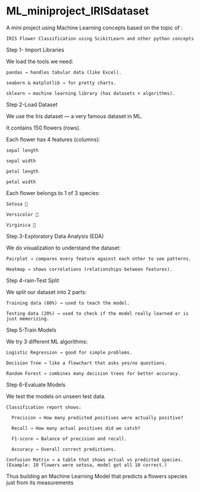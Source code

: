 # ML_miniproject_IRISdataset
A mini project using Machine Learning concepts based on the topic of :

    IRIS Flower Classification using ScikitLearn and other python concepts

Step 1- Import Libraries

  We load the tools we need:
  
    pandas → handles tabular data (like Excel).
    
    seaborn & matplotlib → for pretty charts.
    
    sklearn → machine learning library (has datasets + algorithms).

Step 2-Load Dataset

We use the Iris dataset — a very famous dataset in ML.

It contains 150 flowers (rows).

  Each flower has 4 features (columns):

    sepal length
    
    sepal width
    
    petal length
    
    petal width
  
  Each flower belongs to 1 of 3 species:
  
    Setosa 🌱
    
    Versicolor 🌿
    
    Virginica 🌸


Step 3-Exploratory Data Analysis (EDA)

  We do visualization to understand the dataset:
  
    Pairplot → compares every feature against each other to see patterns.
    
    Heatmap → shows correlations (relationships between features).


Step 4-rain-Test Split

  We split our dataset into 2 parts:
    
    Training data (80%) → used to teach the model.
  
    Testing data (20%) → used to check if the model really learned or is just memorizing.

Step 5-Train Models

  We try 3 different ML algorithms:
    
    Logistic Regression → good for simple problems.
    
    Decision Tree → like a flowchart that asks yes/no questions.
    
    Random Forest → combines many decision trees for better accuracy.
    
Step 6-Evaluate Models

  We test the models on unseen test data.
  
    Classification report shows:
    
      Precision → How many predicted positives were actually positive?
      
      Recall → How many actual positives did we catch?
      
      F1-score → Balance of precision and recall.
      
      Accuracy → Overall correct predictions.
    
    Confusion Matrix → a table that shows actual vs predicted species. (Example: 10 flowers were setosa, model got all 10 correct.)

Thus building an Machine Learning Model that predicts a flowers species just from its measurements
